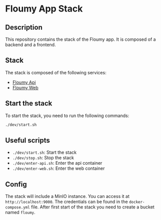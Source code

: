# Floumy App Stack

## Description
This repository contains the stack of the Floumy app. It is composed of a backend and a frontend.

## Stack
The stack is composed of the following services:
- [Floumy Api](./api)
- [Floumy Web](./web)

## Start the stack
To start the stack, you need to run the following commands:

```bash
./dev/start.sh
```

## Useful scripts

* `./dev/start.sh`: Start the stack
* `./dev/stop.sh`: Stop the stack
* `./dev/enter-api.sh`: Enter the api container
* `./dev/enter-web.sh`: Enter the web container

## Config

The stack will include a MinIO instance. You can access it at `http://localhost:9000`. The credentials can be found in the `docker-compose.yml` file.
After first start of the stack you need to create a bucket named `floumy`.